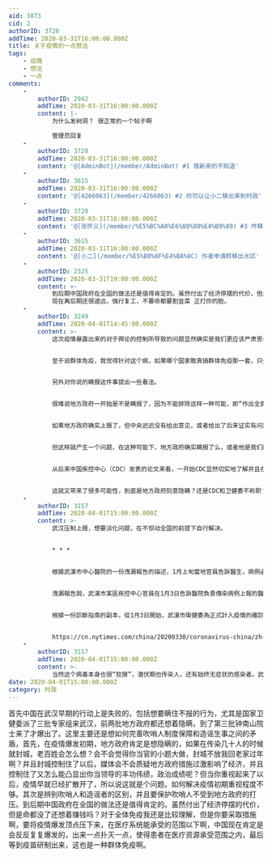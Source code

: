 ```yaml
---
aid: 3873
cid: 2
authorID: 3720
addTime: 2020-03-31T16:00:00.000Z
title: 关于疫情的一点想法
tags:
    - 疫情
    - 想法
    - 一点
comments:
    -
        authorID: 2942
        addTime: 2020-03-31T16:00:00.000Z
        content: |-
            为什么发树洞？ 很正常的一个帖子啊

            管理员回复
    -
        authorID: 3720
        addTime: 2020-03-31T16:00:00.000Z
        content: '@[AdminBot](/member/AdminBot) #1 我新来的不知道'
    -
        authorID: 3615
        addTime: 2020-03-31T16:00:00.000Z
        content: '@[4266063](/member/4266063) #2 你可以让小二移出来到时政'
    -
        authorID: 3720
        addTime: 2020-03-31T16:00:00.000Z
        content: '@[张怀义](/member/%E5%BC%A0%E6%80%80%E4%B9%89) #3 咋移？'
    -
        authorID: 3615
        addTime: 2020-03-31T16:00:00.000Z
        content: '@[小二](/member/%E5%B0%8F%E4%BA%8C) 作者申请转移出水区'
    -
        authorID: 2325
        addTime: 2020-03-31T19:00:00.000Z
        content: >-
            到后期中国政府在全国的做法还是值得肯定的。虽然付出了经济停摆的代价，但是命都没了还想着赚钱吗？
            现在离后期还很遥远，强行复工，不要命都要割韭菜 正打你的脸。
    -
        authorID: 3249
        addTime: 2020-04-01T14:45:00.000Z
        content: >-
            这次疫情暴露出来的对于舆论的控制所导致的问题显然确实是我们更应该严肃思考的问题，即现在这样严格的舆论控制是否已经到了危害国家安全的程度，而不是有利于国家安全。仅我个人而言我觉得适当放开舆论的控制是值得一试并且能够更有利于国家的。


            至于说群体免疫，我觉得针对这个病，如果哪个国家敢真搞群体免疫那一套，只会死的很惨。


            另外对你说的瞒报这件事提出一些看法。


            很难说地方政府一开始是不是瞒报了，因为不能排除这样一种可能，即“作出全面或部分封锁的措施、进而通告存在一种像SARS这样的疾病的出现与传播的情况”，是地方政府需要报经中央同意的。


            如果地方政府确实上报了，但中央迟迟没有给出意见，或者给出了后来证实有问题的意见，那地方政府就处在非常尴尬的境地，既不能无动于衷，也很难有所作为。由于没有上级指示下达，或者指示错误，地方很难有胆量作出冒进的举动，那么就只能暂且“辟谣”，尽力维持地方的稳定，表观上我们就看到了疾病初期的所谓“地方瞒报”情况。而由于确实存在地方发布了“辟谣”以及实施了其他压制舆论以维护社会稳定的举措（事后当然证明是错的），地方政府的一把手们在事后也必然受到来自于舆论与体制内的双重抨击，表现为主政官员的撤换，和我们后来看到的相一致。


            但这样就产生一个问题，在这种可能下，地方政府确实瞒报了么，或者他是我们所想象的那种“瞒报”么？


            从后来中国疾控中心（CDC）发表的论文来看，一开始CDC显然切实地了解并且在相当程度上研究了这个新的疾病，又如你所说，国家卫生和健康委员会在钟南山之前派出过两批专家组，那么在继承前面的那种可能的情况下，CDC和专家组又分别给出了什么样的结论呢？这个结论又让中央做出了什么样的判断呢？


            这就又带来了很多可能性，到底是地方政府刻意隐瞒？还是CDC和卫健委不称职？还是中央在一开始时对这次疫情没有认真对待、或者没有清醒的认识，直到疫情扩大才亡羊补牢？
    -
        authorID: 3157
        addTime: 2020-04-01T15:00:00.000Z
        content: >-
            武汉压制上报，想要淡化问题，在不惊动全国的前提下自行解决。


            * * *


            根據武漢市中心醫院的一份洩漏報告的描述，1月上旬當地官員告訴醫生，病例必須由官僚監督機構確認，最重要的是要有省市衛生部門的確認。


            洩漏報告說，武漢市某區疾控中心官員在1月3日告訴醫院負責傳染病例上報的醫生：「對於此類特殊傳染病，等上級通知後再上報。」


            根據一份診斷指南的副本，從1月3日開始，武漢市衛健委為正式計入疫情的確診病例制定了嚴苛的標準，該指南可能是由醫護人員洩漏給中國媒體的。規定稱，只有在患者去過該市場或與另一名患者有密切接觸，才可以計入。這排除了越來越多的與市場沒有明確關聯的類似病例。


            https://cn.nytimes.com/china/20200330/coronavirus-china/zh-hant/
    -
        authorID: 3157
        addTime: 2020-04-01T15:00:00.000Z
        content: >-
            当然这个病毒本身也很“狡猾”，潜伏期也传染人，还有始终无症状的感染者。武汉当地政府肯定有违规，但是即便没有过错，也很难说当时一定能控制住疫情。
date: 2020-04-01T15:00:00.000Z
category: 时政
---
```


首先中国在武汉早期的行动上是失败的，包括想要瞒住不报的行为，尤其是国家卫健委派了三批专家组来武汉，前两批地方政府都还想着隐瞒，到了第三批钟南山院士来了才爆出了。这里主要还是想如何完善吹哨人制度保障和造谣生事之间的矛盾，首先，在疫情爆发初期，地方政府肯定是想隐瞒的，如果在传染几十人的时候就封城，老百姓会怎么想？会不会觉得你当官的小题大做，封城不放我回老家过年啊？并且封城控制住了以后，媒体会不会质疑地方政府措施过激影响了经济，并且控制住了又怎么能凸显出你当领导的丰功伟绩，政治成绩呢？但当你重视起来了以后，疫情早就已经扩散开了，所以说这就是个问题。如何解决疫情初期重视程度不够。其次是辨别吹哨人和造谣者的区别，并且要保护吹哨人不受到地方政府的打压。到后期中国政府在全国的做法还是值得肯定的。虽然付出了经济停摆的代价，但是命都没了还想着赚钱吗？对于全体免疫我还是比较理解，但是你要采取措施啊，要将疫情爆发顶点压下来，在医疗系统能承受的范围以下啊，中国现在肯定是会反反复复爆发的，出来一点扑灭一点，使得患者在医疗资源承受范围之内，最后等到疫苗研制出来，这也是一种群体免疫啊。
